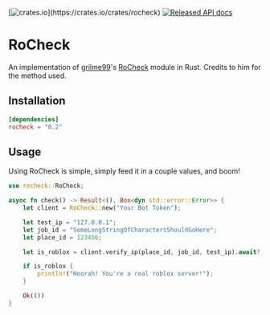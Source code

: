 [![crates.io](https://meritbadge.herokuapp.com/rocheck?)](https://crates.io/crates/rocheck)
[![Released API docs](https://docs.rs/rocheck/badge.svg)](https://docs.rs/rocheck)

# RoCheck
An implementation of [grilme99](https://github.com/grilme99)'s [RoCheck](https://github.com/grilme99/RoCheck) module in Rust.
Credits to him for the method used.

## Installation
```toml
[dependencies]
rocheck = "0.2"
```

## Usage
Using RoCheck is simple, simply feed it in a couple values, and boom!
```rust
use rocheck::RoCheck;

async fn check() -> Result<(), Box<dyn std::error::Error>> {
	let client = RoCheck::new("Your Bot Token");

	let test_ip = "127.0.0.1";
	let job_id = "SomeLongStringOfCharactersShouldGoHere";
	let place_id = 123456;

	let is_roblox = client.verify_ip(place_id, job_id, test_ip).await?;

	if is_roblox {
		println!("Hoorah! You're a real roblox server!");
	}

	Ok(())
}
```
